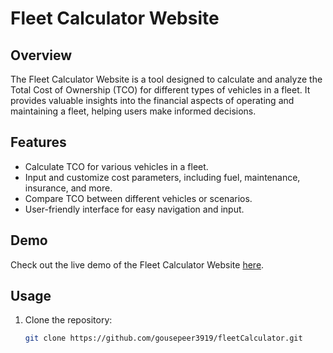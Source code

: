 # Fleet Calculator Website

## Overview

The Fleet Calculator Website is a tool designed to calculate and analyze the Total Cost of Ownership (TCO) for different types of vehicles in a fleet. It provides valuable insights into the financial aspects of operating and maintaining a fleet, helping users make informed decisions.

## Features

- Calculate TCO for various vehicles in a fleet.
- Input and customize cost parameters, including fuel, maintenance, insurance, and more.
- Compare TCO between different vehicles or scenarios.
- User-friendly interface for easy navigation and input.

## Demo

Check out the live demo of the Fleet Calculator Website [here](https://gousepeer3919.github.io/fleetCalculator/index.html).

## Usage

1. Clone the repository:

   ```bash
   git clone https://github.com/gousepeer3919/fleetCalculator.git
